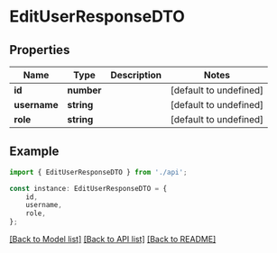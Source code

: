 # EditUserResponseDTO


## Properties

Name | Type | Description | Notes
------------ | ------------- | ------------- | -------------
**id** | **number** |  | [default to undefined]
**username** | **string** |  | [default to undefined]
**role** | **string** |  | [default to undefined]

## Example

```typescript
import { EditUserResponseDTO } from './api';

const instance: EditUserResponseDTO = {
    id,
    username,
    role,
};
```

[[Back to Model list]](../README.md#documentation-for-models) [[Back to API list]](../README.md#documentation-for-api-endpoints) [[Back to README]](../README.md)
